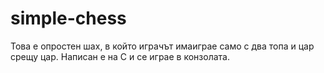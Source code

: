 # simple-chess
Това е опростен шах, в който играчът имаиграе само с два топа и цар срещу цар. Написан е на C и се играе в конзолата.
